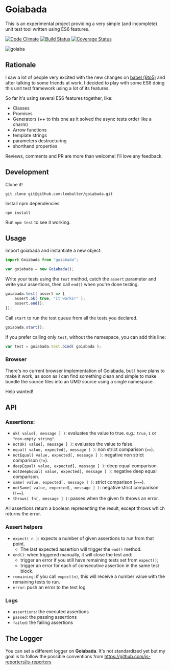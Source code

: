 # Goiabada

This is an experimental project providing a very simple (and incomplete) unit test tool written using ES6 features.

[![Code Climate](https://codeclimate.com/github/leobalter/goiabada/badges/gpa.svg)](https://codeclimate.com/github/leobalter/goiabada)
[![Build Status](https://travis-ci.org/leobalter/goiabada.svg?branch=master)](https://travis-ci.org/leobalter/goiabada)
[![Coverage Status](https://coveralls.io/repos/leobalter/goiabada/badge.svg)](https://coveralls.io/r/leobalter/goiabada)

![goiaba](https://cloud.githubusercontent.com/assets/301201/6330134/e3237ddc-bb43-11e4-89c1-169637aa7108.jpg)

## Rationale

I saw a lot of people very excited with the new changes on [babel (6to5)](https://babeljs.io/) and after talking to some friends at work, I decided to play with some ES6 doing this unit test framework using a lot of its features.

So far it's using several ES6 features together, like:

- Classes
- Promises
- Generators (++ to this one as it solved the async tests order like a charm)
- Arrow functions
- template strings
- parameters destructuring
- shorthand properties

Reviews, comments and PR are more than welcome! I'll love any feedback.

## Development

Clone it!

```
git clone git@github.com:leobalter/goiabada.git
```

Install npm dependencies

```
npm install
```

Run `npm test` to see it working.

## Usage

Import goiabada and instantiate a new object:

```js
import Goiabada from "goiabada";

var goiabada = new Goiabada();
```

Write your tests using the `test` method, catch the `assert` parameter and write your assertions, then call `end()` when you're done testing.

```js
goiabada.test( assert => {
    assert.ok( true, "it works!" );
    assert.end();
});
```

Call `start` to run the test queue from all the tests you declared.

```js
goiabada.start();
```

If you prefer calling only `test`, without the namespace, you can add this line:

```js
var test = goiabada.test.bind( goiabada );
```

### Browser

There's no current browser implementation of Goiabada, but I have plans to make it work, as soon as I can find something clean and simple to make bundle the source files into an UMD source using a single namespace.

Help wanted!

## API

### Assertions:

- `ok( value[, message ] )`: evaluates the value to true. e.g.: `true`, `1` or `"non-empty string"`.
- `notOk( value[, message ] )`: evaluates the value to false.
- `equal( value, expected[, message ] )`: non strict comparison (`==`).
- `notEqual( value, expected[, message ] )`: negative non strict comparison (`!=`).
- `deepEqual( value, expected[, message ] )`: deep equal comparison.
- `notDeepEqual( value, expected[, message ] )`: negative deep equal comparison.
- `same( value, expected[, message ] )`: strict comparison (`===`).
- `notSame( value, expected[, message ] )`: negative strict comparison (`!==`).
- `throws( fn[, message ] )`: passes when the given fn throws an error.

All assertions return a boolean representing the result, except throws which returns the error.

### Assert helpers

- `expect( n )`: expects a number of given assertions to run from that point.
  - The last expected assertion will trigger the `end()` method.
- `end()`: when triggered manually, it will close the test and:
  - trigger an error if you still have remaining tests set from `expect()`;
  - trigger an error for each of consecutive assertion in the same test block.
- `remaining`: if you call `expect(n)`, this will receive a number value with the remaining tests to run.
- `error`: push an error to the test log

### Logs

- `assertions`: the executed assertions
- `passed`: the passing assertions
- `failed`: the failing assertions

## The Logger

You can set a different logger on **Goiabada**. It's not standardized yet but my goal is to follow the possible conventions from https://github.com/js-reporters/js-reporters
